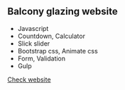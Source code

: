 ## Balcony glazing website

- Javascript
- Countdown, Calculator
- Slick slider
- Bootstrap css, Animate css
- Form, Validation
- Gulp

[Check website](https://sunwin.netlify.app/)
